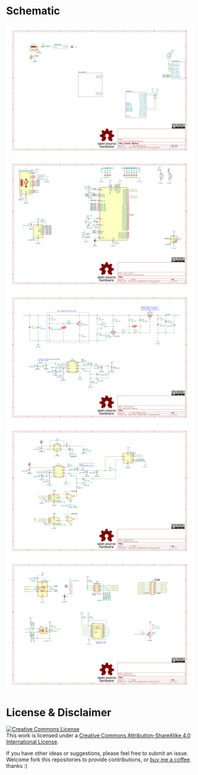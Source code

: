 
# Schematic

<img src="./schematic_images/micro-PowerModule.svg">
<img src="./schematic_images/micro-PowerModule-main_contorl.svg">
<img src="./schematic_images/micro-PowerModule-Input_power.svg">
<img src="./schematic_images/micro-PowerModule-OutputPower.svg">
<img src="./schematic_images/micro-PowerModule-peripheral.svg">


# License & Disclaimer

<a rel="license" href="https://creativecommons.org/licenses/by-sa/4.0/"><img alt="Creative Commons License" style="border-width:0" src="https://i.creativecommons.org/l/by-sa/4.0/88x31.png" /></a> <br/> This work is licensed under a <a rel="license" href="https://creativecommons.org/licenses/by-sa/4.0/">Creative Commons Attribution-ShareAlike 4.0 International License</a>.

If you have other ideas or suggestions, please feel free to submit an issue.
Welcome fork this repositories to provide contributions, or [buy me a coffee](https://ko-fi.com/yingchao_tw). thanks :)

